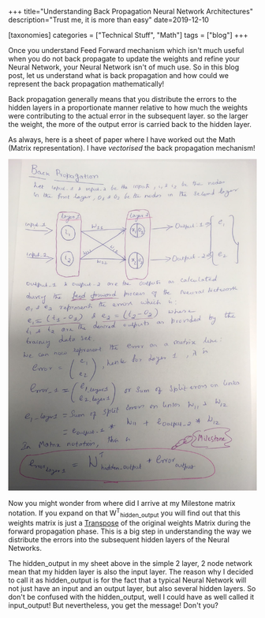+++
title="Understanding Back Propagation Neural Network Architectures"
description="Trust me, it is more than easy"
date=2019-12-10

[taxonomies]
categories = ["Technical Stuff", "Math"]
tags = ["blog"]
+++


Once you understand Feed Forward mechanism which isn't much useful when you do not back propagate to update the weights and refine your Neural Network, your 
Neural Network isn't of much use. So in this blog post, let us understand what is back propagation and how could we represent the back propagation 
mathematically!

Back propagation generally means that you distribute the errors to the hidden layers in a proportionate manner relative to how much the weights were 
contributing to the actual error in the subsequent layer. so the larger the weight, the more of the output error is carried back to the hidden layer.

As always, here is a sheet of paper where I have worked out the Math (Matrix representation). I have *vectorised* the back propagation mechanism!

![Feed Forward Neural Network](/images/math-back-propogation-neural-network.jpg)

Now you might wonder from where did I arrive at my Milestone matrix notation. If you expand on that W<sup>T</sup><sub>hidden_output</sub> you will find out 
that this weights matrix is just a [Transpose](https://en.wikipedia.org/wiki/Transpose) of the original weights Matrix during the 
forward propagation phase. This is a big step in understanding the way we distribute the errors into the subsequent hidden layers of the Neural Networks. 

The hidden_output in my sheet above in the simple 2 layer, 2 node network mean that my hidden layer is also the input layer. The reason why I decided to 
call it as hidden_output is for the fact that a typical Neural Network will not just have an input and an output layer, but also several hidden layers. 
So don't be confused with the hidden_output, well I could have as well called it input_output! But nevertheless, you get the message! Don't you?
